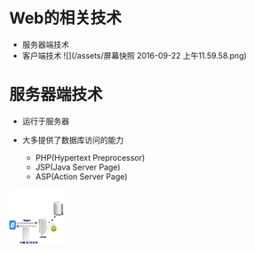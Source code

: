 # Web的相关技术

  - 服务器端技术
  - 客户端技术
![](/assets/屏幕快照 2016-09-22 上午11.59.58.png)

# 服务器端技术

 - 运行于服务器
 - 大多提供了数据库访问的能力
   
   - PHP(Hypertext Preprocessor)
   - JSP(Java Server Page)
   - ASP(Action Server Page)
  <img src="/assets/屏幕快照 2016-09-22 下午1.55.43.png" height="100px" width="100px">


